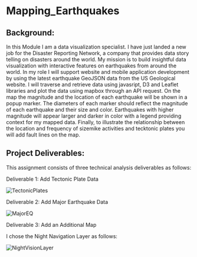 # Mapping_Earthquakes

## Background:

In this Module I am a data visualization specialist. I have just landed a new job for the Disaster Reporting Network, a company that provides data story telling on disasters around the world. My mission is to build insightful data visualization with interactive features on earthquakes from around the world. In my role I will support website and mobile application development by using the latest earthquake GeoJSON data from the US Geological website. I will traverse and retrieve data using javasript, D3 and Leaflet libraries and plot the data using mapbox through an API request. On the map the magnitude and the location of each earthquake will be shown in a popup marker. The diameters of each marker should reflect the magnitude of each earthquake and their size and color. Earthquakes with higher magnitude will appear larger and darker in color with a legend providing context for my mapped data. Finally, to illustrate the relationship between the location and frequency of sizemike activities and tecktonic plates you will add fault lines on the map.  

## Project Deliverables:

This assignment consists of three technical analysis deliverables as follows:

Deliverable 1: Add Tectonic Plate Data

![TectonicPlates](https://user-images.githubusercontent.com/88908758/142764025-c44768d7-05f8-4298-8815-d64397fb6565.PNG)

Deliverable 2: Add Major Earthquake Data

![MajorEQ](https://user-images.githubusercontent.com/88908758/142764020-38f252ed-f811-4173-96de-c06bbe0a7949.PNG)

Deliverable 3: Add an Additional Map 

I chose the Night Navigation Layer as follows: 

![NightVisionLayer](https://user-images.githubusercontent.com/88908758/142764049-85fcc99b-1e2b-4a21-b6f1-402f11438301.PNG)

